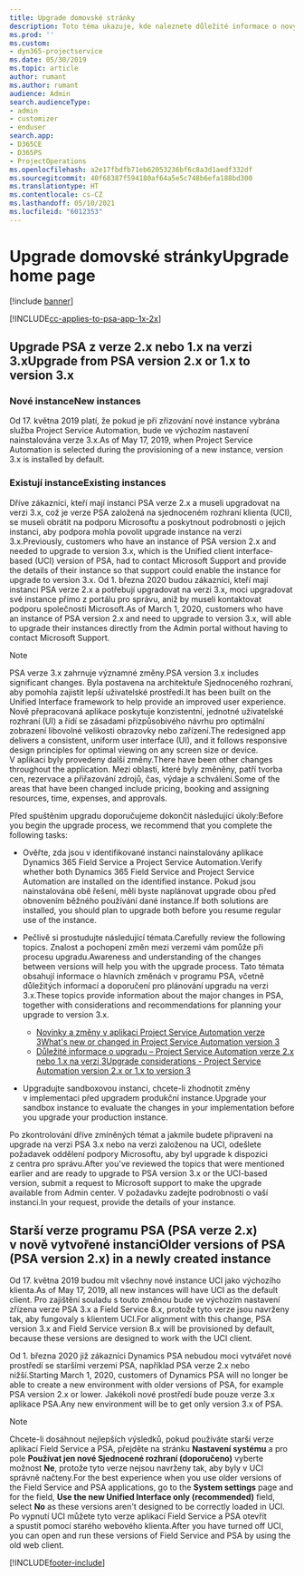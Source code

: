```yaml
---
title: Upgrade domovské stránky
description: Toto téma ukazuje, kde naleznete důležité informace o nových a změněných funkcích aplikace Dynamics 365 Project Service Automation a o procesu upgradu na nejnovější verzi.
ms.prod: ''
ms.custom:
- dyn365-projectservice
ms.date: 05/30/2019
ms.topic: article
author: rumant
ms.author: rumant
audience: Admin
search.audienceType:
- admin
- customizer
- enduser
search.app:
- D365CE
- D365PS
- ProjectOperations
ms.openlocfilehash: a2e17fbdfb71eb62053236bf6c8a3d1aedf332df
ms.sourcegitcommit: 40f68387f594180af64a5e5c748b6efa188bd300
ms.translationtype: HT
ms.contentlocale: cs-CZ
ms.lasthandoff: 05/10/2021
ms.locfileid: "6012353"
---
```

# <a name="upgrade-home-page"></a><span data-ttu-id="e0d2d-103">Upgrade domovské stránky</span><span class="sxs-lookup"><span data-stu-id="e0d2d-103">Upgrade home page</span></span>

[!include [banner](../includes/psa-now-project-operations.md)]

[!INCLUDE[cc-applies-to-psa-app-1x-2x](../includes/cc-applies-to-psa-app-1x-2x.md)]

## <a name="upgrade-from-psa-version-2x-or-1x-to-version-3x"></a><span data-ttu-id="e0d2d-104">Upgrade PSA z verze 2.x nebo 1.x na verzi 3.x</span><span class="sxs-lookup"><span data-stu-id="e0d2d-104">Upgrade from PSA version 2.x or 1.x to version 3.x</span></span>

### <a name="new-instances"></a><span data-ttu-id="e0d2d-105">Nové instance</span><span class="sxs-lookup"><span data-stu-id="e0d2d-105">New instances</span></span>

<span data-ttu-id="e0d2d-106">Od 17. května 2019 platí, že pokud je při zřizování nové instance vybrána služba Project Service Automation, bude ve výchozím nastavení nainstalována verze 3.x.</span><span class="sxs-lookup"><span data-stu-id="e0d2d-106">As of May 17, 2019, when Project Service Automation is selected during the provisioning of a new instance, version 3.x is installed by default.</span></span>

### <a name="existing-instances"></a><span data-ttu-id="e0d2d-107">Existují instance</span><span class="sxs-lookup"><span data-stu-id="e0d2d-107">Existing instances</span></span>

<span data-ttu-id="e0d2d-108">Dříve zákazníci, kteří mají instanci PSA verze 2.x a museli upgradovat na verzi 3.x, což je verze PSA založená na sjednoceném rozhraní klienta (UCI), se museli obrátit na podporu Microsoftu a poskytnout podrobnosti o jejich instanci, aby podpora mohla povolit upgrade instance na verzi 3.x.</span><span class="sxs-lookup"><span data-stu-id="e0d2d-108">Previously, customers who have an instance of PSA version 2.x and needed to upgrade to version 3.x, which is the Unified client interface-based (UCI) version of PSA, had to contact Microsoft Support and provide the details of their instance so that support could enable the instance for upgrade to version 3.x.</span></span> <span data-ttu-id="e0d2d-109">Od 1. března 2020 budou zákazníci, kteří mají instanci PSA verze 2.x a potřebují upgradovat na verzi 3.x, moci upgradovat své instance přímo z portálu pro správu, aniž by museli kontaktovat podporu společnosti Microsoft.</span><span class="sxs-lookup"><span data-stu-id="e0d2d-109">As of March 1, 2020, customers who have an instance of PSA version 2.x and need to upgrade to version 3.x, will able to upgrade their instances directly from the Admin portal without having to contact Microsoft Support.</span></span>  

> [!NOTE]
> <span data-ttu-id="e0d2d-110">PSA verze 3.x zahrnuje významné změny.</span><span class="sxs-lookup"><span data-stu-id="e0d2d-110">PSA version 3.x includes significant changes.</span></span> <span data-ttu-id="e0d2d-111">Byla postavena na architektuře Sjednoceného rozhraní, aby pomohla zajistit lepší uživatelské prostředí.</span><span class="sxs-lookup"><span data-stu-id="e0d2d-111">It has been built on the Unified Interface framework to help provide an improved user experience.</span></span> <span data-ttu-id="e0d2d-112">Nově přepracovaná aplikace poskytuje konzistentní, jednotné uživatelské rozhraní (UI) a řídí se zásadami přizpůsobivého návrhu pro optimální zobrazení libovolné velikosti obrazovky nebo zařízení.</span><span class="sxs-lookup"><span data-stu-id="e0d2d-112">The redesigned app delivers a consistent, uniform user interface (UI), and it follows responsive design principles for optimal viewing on any screen size or device.</span></span> <span data-ttu-id="e0d2d-113">V aplikaci byly provedeny další změny.</span><span class="sxs-lookup"><span data-stu-id="e0d2d-113">There have been other changes throughout the application.</span></span> <span data-ttu-id="e0d2d-114">Mezi oblasti, které byly změněny, patří tvorba cen, rezervace a přiřazování zdrojů, čas, výdaje a schválení.</span><span class="sxs-lookup"><span data-stu-id="e0d2d-114">Some of the areas that have been changed include pricing, booking and assigning resources, time, expenses, and approvals.</span></span>

<span data-ttu-id="e0d2d-115">Před spuštěním upgradu doporučujeme dokončit následující úkoly:</span><span class="sxs-lookup"><span data-stu-id="e0d2d-115">Before you begin the upgrade process, we recommend that you complete the following tasks:</span></span>

- <span data-ttu-id="e0d2d-116">Ověřte, zda jsou v identifikované instanci nainstalovány aplikace Dynamics 365 Field Service a Project Service Automation.</span><span class="sxs-lookup"><span data-stu-id="e0d2d-116">Verify whether both Dynamics 365 Field Service and Project Service Automation are installed on the identified instance.</span></span> <span data-ttu-id="e0d2d-117">Pokud jsou nainstalována obě řešení, měli byste naplánovat upgrade obou před obnovením běžného používání dané instance.</span><span class="sxs-lookup"><span data-stu-id="e0d2d-117">If both solutions are installed, you should plan to upgrade both before you resume regular use of the instance.</span></span>
- <span data-ttu-id="e0d2d-118">Pečlivě si prostudujte následující témata.</span><span class="sxs-lookup"><span data-stu-id="e0d2d-118">Carefully review the following topics.</span></span> <span data-ttu-id="e0d2d-119">Znalost a pochopení změn mezi verzemi vám pomůže při procesu upgradu.</span><span class="sxs-lookup"><span data-stu-id="e0d2d-119">Awareness and understanding of the changes between versions will help you with the upgrade process.</span></span> <span data-ttu-id="e0d2d-120">Tato témata obsahují informace o hlavních změnách v programu PSA, včetně důležitých informací a doporučení pro plánování upgradu na verzi 3.x.</span><span class="sxs-lookup"><span data-stu-id="e0d2d-120">These topics provide information about the major changes in PSA, together with considerations and recommendations for planning your upgrade to version 3.x.</span></span>

    - [<span data-ttu-id="e0d2d-121">Novinky a změny v aplikaci Project Service Automation verze 3</span><span class="sxs-lookup"><span data-stu-id="e0d2d-121">What's new or changed in Project Service Automation version 3</span></span>](whats-new-changed-v3.md)
    - [<span data-ttu-id="e0d2d-122">Důležité informace o upgradu – Project Service Automation verze 2.x nebo 1.x na verzi 3</span><span class="sxs-lookup"><span data-stu-id="e0d2d-122">Upgrade considerations - Project Service Automation version 2.x or 1.x to version 3</span></span>](upgrade-v3.md)

- <span data-ttu-id="e0d2d-123">Upgradujte sandboxovou instanci, chcete-li zhodnotit změny v implementaci před upgradem produkční instance.</span><span class="sxs-lookup"><span data-stu-id="e0d2d-123">Upgrade your sandbox instance to evaluate the changes in your implementation before you upgrade your production instance.</span></span>

<span data-ttu-id="e0d2d-124">Po zkontrolování dříve zmíněných témat a jakmile budete připraveni na upgrade na verzi PSA 3.x nebo na verzi založenou na UCI, odešlete požadavek oddělení podpory Microsoftu, aby byl upgrade k dispozici z centra pro správu.</span><span class="sxs-lookup"><span data-stu-id="e0d2d-124">After you've reviewed the topics that were mentioned earlier and are ready to upgrade to PSA version 3.x or the UCI-based version, submit a request to Microsoft support to make the upgrade available from Admin center.</span></span> <span data-ttu-id="e0d2d-125">V požadavku zadejte podrobnosti o vaší instanci.</span><span class="sxs-lookup"><span data-stu-id="e0d2d-125">In your request, provide the details of your instance.</span></span>

## <a name="older-versions-of-psa-psa-version-2x-in-a-newly-created-instance"></a><span data-ttu-id="e0d2d-126">Starší verze programu PSA (PSA verze 2.x) v nově vytvořené instanci</span><span class="sxs-lookup"><span data-stu-id="e0d2d-126">Older versions of PSA (PSA version 2.x) in a newly created instance</span></span>

<span data-ttu-id="e0d2d-127">Od 17. května 2019 budou mít všechny nové instance UCI jako výchozího klienta.</span><span class="sxs-lookup"><span data-stu-id="e0d2d-127">As of May 17, 2019, all new instances will have UCI as the default client.</span></span> <span data-ttu-id="e0d2d-128">Pro zajištění souladu s touto změnou bude ve výchozím nastavení zřízena verze PSA 3.x a Field Service 8.x, protože tyto verze jsou navrženy tak, aby fungovaly s klientem UCI.</span><span class="sxs-lookup"><span data-stu-id="e0d2d-128">For alignment with this change, PSA version 3.x and Field Service version 8.x will be provisioned by default, because these versions are designed to work with the UCI client.</span></span>

<span data-ttu-id="e0d2d-129">Od 1. března 2020 již zákazníci Dynamics PSA nebudou moci vytvářet nové prostředí se staršími verzemi PSA, například PSA verze 2.x nebo nižší.</span><span class="sxs-lookup"><span data-stu-id="e0d2d-129">Starting March 1, 2020, customers of Dynamics PSA will no longer be able to create a new environment with older versions of PSA, for example PSA version 2.x or lower.</span></span> <span data-ttu-id="e0d2d-130">Jakékoli nové prostředí bude pouze verze 3.x aplikace PSA.</span><span class="sxs-lookup"><span data-stu-id="e0d2d-130">Any new environment will be to get only version 3.x of PSA.</span></span>

> [!NOTE]
> <span data-ttu-id="e0d2d-131">Chcete-li dosáhnout nejlepších výsledků, pokud používáte starší verze aplikací Field Service a PSA, přejděte na stránku **Nastavení systému** a pro pole **Používat jen nové Sjednocené rozhraní (doporučeno)** vyberte možnost **Ne**, protože tyto verze nejsou navrženy tak, aby byly v UCI správně načteny.</span><span class="sxs-lookup"><span data-stu-id="e0d2d-131">For the best experience when you use older versions of the Field Service and PSA applications, go to the **System settings** page and for the field, **Use the new Unified Interface only (recommended)** field, select **No** as these versions aren't designed to be correctly loaded in UCI.</span></span> <span data-ttu-id="e0d2d-132">Po vypnutí UCI můžete tyto verze aplikací Field Service a PSA otevřít a spustit pomocí starého webového klienta.</span><span class="sxs-lookup"><span data-stu-id="e0d2d-132">After you have turned off UCI, you can open and run these versions of Field Service and PSA by using the old web client.</span></span> 


[!INCLUDE[footer-include](../includes/footer-banner.md)]